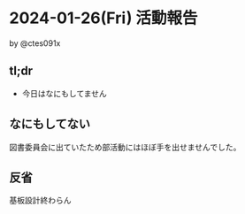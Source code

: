# 2024-01-26(Fri) 活動報告

by @ctes091x

## tl;dr
- 今日はなにもしてません

## なにもしてない
図書委員会に出ていたため部活動にはほぼ手を出せませんでした。

## 反省
基板設計終わらん
